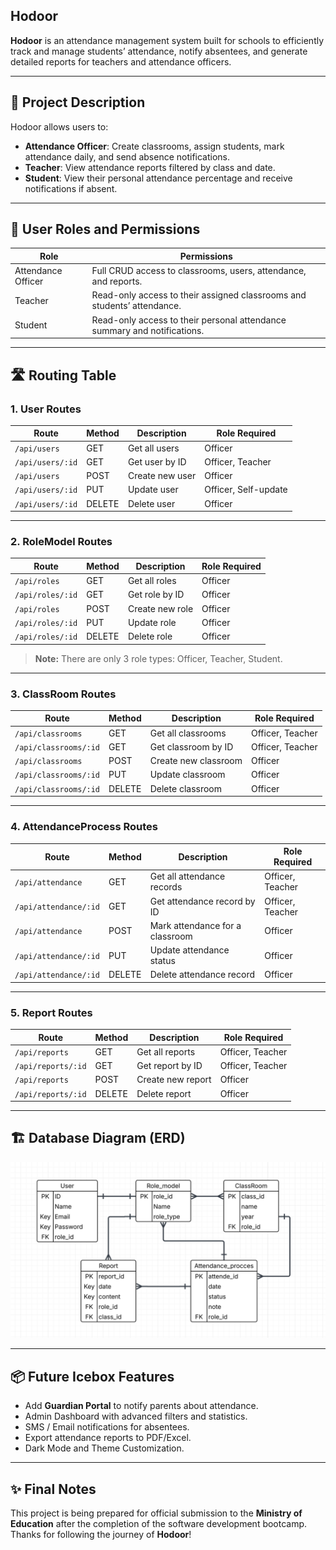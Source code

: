 ## Hodoor

**Hodoor** is an attendance management system built for schools to efficiently track and manage students’ attendance, notify absentees, and generate detailed reports for teachers and attendance officers.

---

## 📖 Project Description

Hodoor allows users to:
- **Attendance Officer**: Create classrooms, assign students, mark attendance daily, and send absence notifications.
- **Teacher**: View attendance reports filtered by class and date.
- **Student**: View their personal attendance percentage and receive notifications if absent.

---

## 👥 User Roles and Permissions

| Role                | Permissions |
|---------------------|-------------|
| Attendance Officer   | Full CRUD access to classrooms, users, attendance, and reports. |
| Teacher              | Read-only access to their assigned classrooms and students’ attendance. |
| Student              | Read-only access to their personal attendance summary and notifications. |

---

## 🛣️ Routing Table

### 1. User Routes
| Route                   | Method | Description                   | Role Required      |
|--------------------------|--------|-------------------------------|--------------------|
| `/api/users`             | GET    | Get all users                 | Officer            |
| `/api/users/:id`         | GET    | Get user by ID                | Officer, Teacher   |
| `/api/users`             | POST   | Create new user               | Officer            |
| `/api/users/:id`         | PUT    | Update user                   | Officer, Self-update |
| `/api/users/:id`         | DELETE | Delete user                   | Officer            |

---

### 2. RoleModel Routes
| Route                   | Method | Description                   | Role Required      |
|--------------------------|--------|-------------------------------|--------------------|
| `/api/roles`             | GET    | Get all roles                 | Officer            |
| `/api/roles/:id`         | GET    | Get role by ID                | Officer            |
| `/api/roles`             | POST   | Create new role               | Officer            |
| `/api/roles/:id`         | PUT    | Update role                   | Officer            |
| `/api/roles/:id`         | DELETE | Delete role                   | Officer            |

> **Note:** There are only 3 role types: Officer, Teacher, Student.

---

### 3. ClassRoom Routes
| Route                   | Method | Description                   | Role Required      |
|--------------------------|--------|-------------------------------|--------------------|
| `/api/classrooms`        | GET    | Get all classrooms            | Officer, Teacher   |
| `/api/classrooms/:id`    | GET    | Get classroom by ID           | Officer, Teacher   |
| `/api/classrooms`        | POST   | Create new classroom          | Officer            |
| `/api/classrooms/:id`    | PUT    | Update classroom              | Officer            |
| `/api/classrooms/:id`    | DELETE | Delete classroom              | Officer            |

---

### 4. AttendanceProcess Routes
| Route                   | Method | Description                          | Role Required      |
|--------------------------|--------|--------------------------------------|--------------------|
| `/api/attendance`        | GET    | Get all attendance records          | Officer, Teacher   |
| `/api/attendance/:id`    | GET    | Get attendance record by ID          | Officer, Teacher   |
| `/api/attendance`        | POST   | Mark attendance for a classroom      | Officer            |
| `/api/attendance/:id`    | PUT    | Update attendance status             | Officer            |
| `/api/attendance/:id`    | DELETE | Delete attendance record             | Officer            |

---

### 5. Report Routes
| Route                   | Method | Description                   | Role Required      |
|--------------------------|--------|-------------------------------|--------------------|
| `/api/reports`           | GET    | Get all reports               | Officer, Teacher   |
| `/api/reports/:id`       | GET    | Get report by ID              | Officer, Teacher   |
| `/api/reports`           | POST   | Create new report             | Officer            |
| `/api/reports/:id`       | DELETE | Delete report                 | Officer            |

---

## 🏗️ Database Diagram (ERD)

![ERD Diagram](/application/FRONTEND/Project_descriptionFile/ERD.png)

---

## 📦 Future Icebox Features

- Add **Guardian Portal** to notify parents about attendance.
- Admin Dashboard with advanced filters and statistics.
- SMS / Email notifications for absentees.
- Export attendance reports to PDF/Excel.
- Dark Mode and Theme Customization.

---

## ✨ Final Notes

This project is being prepared for official submission to the **Ministry of Education** after the completion of the software development bootcamp.  
Thanks for following the journey of **Hodoor**! 
